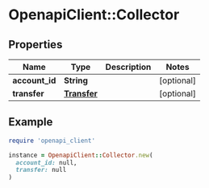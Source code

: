 # OpenapiClient::Collector

## Properties

| Name | Type | Description | Notes |
| ---- | ---- | ----------- | ----- |
| **account_id** | **String** |  | [optional] |
| **transfer** | [**Transfer**](Transfer.md) |  | [optional] |

## Example

```ruby
require 'openapi_client'

instance = OpenapiClient::Collector.new(
  account_id: null,
  transfer: null
)
```

